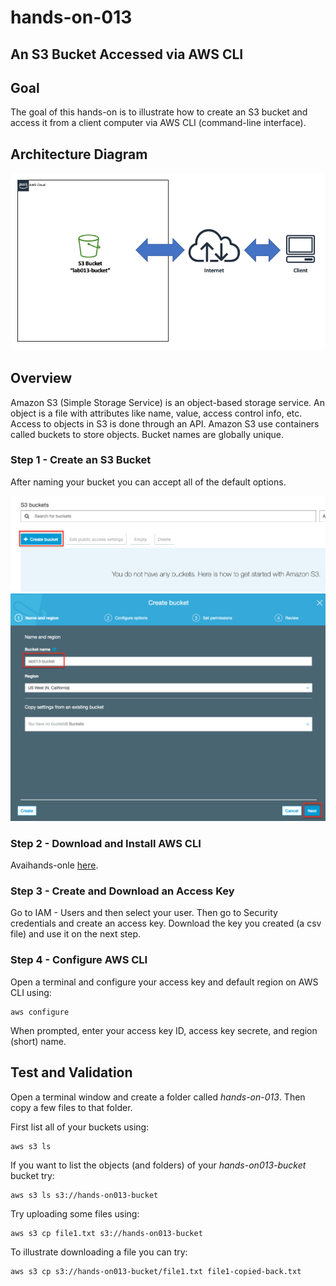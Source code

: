 # hands-on-013

## An S3 Bucket Accessed via AWS CLI


## Goal
The goal of this hands-on is to illustrate how to create an S3 bucket and access it from a client computer via AWS CLI (command-line interface).

## Architecture Diagram

![hands-on-013-arch-01](images/hands-on-013-arch-01.png)

## Overview
Amazon S3 (Simple Storage Service) is an object-based storage service. An object is a file with attributes like name, value, access control info, etc. Access to objects in S3 is done through an API. Amazon S3 use containers called buckets to store objects. Bucket names are globally unique.

### Step 1 - Create an S3 Bucket

After naming your bucket you can accept all of the default options.

![hands-on-013-scrn-01](images/hands-on-013-scrn-01.png)
![hands-on-013-scrn-02](images/hands-on-013-scrn-02.png)

### Step 2 - Download and Install AWS CLI

Avaihands-onle [here](https://docs.aws.amazon.com/cli/latest/userguide/install-cliv2.html).

### Step 3 - Create and Download an Access Key

Go to IAM - Users and then select your user. Then go to Security credentials and create an access key. Download the key you created (a csv file) and use it on the next step.

### Step 4 - Configure AWS CLI

Open a terminal and configure your access key and default region on AWS CLI using:

```
aws configure
```

When prompted, enter your access key ID, access key secrete, and region (short) name.  

## Test and Validation
Open a terminal window and create a folder called *hands-on-013*. Then copy a few files to that folder.

First list all of your buckets using:

```
aws s3 ls
```

If you want to list the objects (and folders) of your *hands-on013-bucket* bucket try:

```
aws s3 ls s3://hands-on013-bucket
```

Try uploading some files using:

```
aws s3 cp file1.txt s3://hands-on013-bucket
```

To illustrate downloading a file you can try:

```
aws s3 cp s3://hands-on013-bucket/file1.txt file1-copied-back.txt
```
